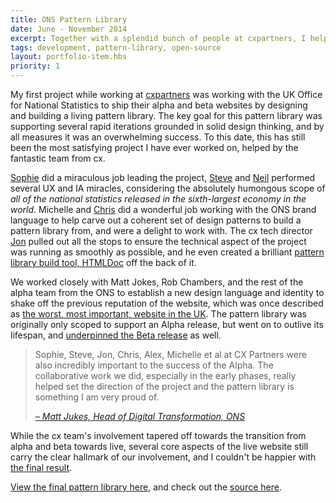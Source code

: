 ```yaml
---
title: ONS Pattern Library
date: June - November 2014
excerpt: Together with a splendid bunch of people at cxpartners, I helped the Office for National Statistics build a pattern library to underpin the alpha and beta release of their highly-lauded new website.
tags: development, pattern-library, open-source
layout: portfolio-item.hbs
priority: 1
---
```


My first project while working at [cxpartners](https://cxpartners.co.uk) was working with the UK Office for National Statistics to ship their alpha and beta websites by designing and building a living pattern library. The key goal for this pattern library was supporting several rapid iterations grounded in solid design thinking, and by all measures it was an overwhelming success. To this date, this has still been the most satisfying project I have ever worked on, helped by the fantastic team from cx.

[Sophie](http://twitter.com/sophiedennis) did a miraculous job leading the project, [Steve](https://uk.linkedin.com/in/steve-cable-ba6a716) and [Neil](https://twitter.com/neilschwarz) performed several UX and IA miracles, considering the absolutely humongous scope of _all of the national statistics released in the sixth-largest economy in the world_. Michelle and [Chris](http://chrisberridge.com/) did a wonderful job working with the ONS brand language to help carve out a coherent set of design patterns to build a pattern library from, and were a delight to work with. The cx tech director [Jon](https://twitter.com/cxjon) pulled out all the stops to ensure the technical aspect of the project was running as smoothly as possible, and he even created a brilliant [pattern library build tool, HTMLDoc](https://www.cxpartners.co.uk/our-thinking/get-docs-row/) off the back of it.

We worked closely with Matt Jokes, Rob Chambers, and the rest of the alpha team from the ONS to establish a new design language and identity to shake off the previous reputation of the website, which was once described as [the worst, most important, website in the UK](http://schedule.sxsw.com/2015/events/event_IAP30821). The pattern library was originally only scoped to support an Alpha release, but went on to outlive its lifespan, and [underpinned the Beta release](https://blog.ons.digital/2015/06/05/anatomy-of-a-modern-web-page/) as well.

<blockquote><p>Sophie, Steve, Jon, Chris, Alex, Michelle et al at CX Partners were also incredibly important to the success of the Alpha. The collaborative work we did, especially in the early phases, really helped set the direction of the project and the pattern library is something I am very proud of.</p>
<p><cite><a href="https://blog.ons.digital/2014/12/24/seasonally-adjusted-greetings-and-a-big-thank-you/">– Matt Jukes, Head of Digital Transformation, ONS</a></cite></p>
</blockquote>

While the cx team's involvement tapered off towards the transition from alpha and beta towards live, several core aspects of the live website still carry the clear hallmark of our involvement, and I couldn't be happier with [the final result](https://www.ons.gov.uk).

[View the final pattern library here](http://onsdigital.github.io/pattern-library/), and check out the [source here](https://github.com/ONSdigital/pattern-library).
